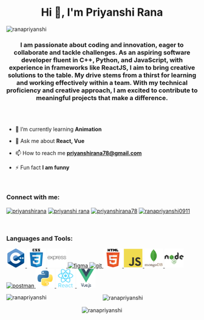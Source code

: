 <h1 align="center">Hi 👋, I'm Priyanshi Rana</h1>
<p align="left"> <img src="https://komarev.com/ghpvc/?username=ranapriyanshi&label=Profile%20views&color=0e75b6&style=flat" alt="ranapriyanshi" /> </p>
<h3 align="center">I am passionate about coding and innovation, eager to collaborate and tackle challenges. As an aspiring software developer fluent in C++, Python, and JavaScript, with experience in frameworks like ReactJS, I aim to bring creative solutions to the table. My drive stems from a thirst for learning and working effectively within a team. With my technical proficiency and creative approach, I am excited to contribute to meaningful projects that make a difference.</h3>
<br/>
<img src="https://i.pinimg.com/originals/75/8f/1c/758f1cd8cede9c3e4711306fc030f4ce.gif" alt="" align="right" width="370">
<br/>

- 🌱 I’m currently learning **Animation**

- 💬 Ask me about **React, Vue**

- 📫 How to reach me **priyanshirana78@gmail.com**

- ⚡ Fun fact **I am funny**
<br/>

<h3 align="left">Connect with me:</h3>
<p align="left">
<a href="https://linkedin.com/in/priyanshirana" target="blank"><img align="center" src="https://raw.githubusercontent.com/rahuldkjain/github-profile-readme-generator/master/src/images/icons/Social/linked-in-alt.svg" alt="priyanshirana" height="30" width="40" /></a>
<a href="https://www.behance.net/priyanshi rana" target="blank"><img align="center" src="https://raw.githubusercontent.com/rahuldkjain/github-profile-readme-generator/master/src/images/icons/Social/behance.svg" alt="priyanshi rana" height="30" width="40" /></a>
<a href="https://www.hackerrank.com/priyanshirana78" target="blank"><img align="center" src="https://raw.githubusercontent.com/rahuldkjain/github-profile-readme-generator/master/src/images/icons/Social/hackerrank.svg" alt="priyanshirana78" height="30" width="40" /></a>
<a href="https://www.leetcode.com/ranapriyanshi0911" target="blank"><img align="center" src="https://raw.githubusercontent.com/rahuldkjain/github-profile-readme-generator/master/src/images/icons/Social/leet-code.svg" alt="ranapriyanshi0911" height="30" width="40" /></a>
</p>
<br/>
<!-- <br/> -->

<h3 align="left">Languages and Tools:</h3>
<p width="100" align="left"><a href="https://www.w3schools.com/cpp/" target="_blank" rel="noreferrer"> <img src="https://raw.githubusercontent.com/devicons/devicon/master/icons/cplusplus/cplusplus-original.svg" alt="cplusplus" width="50" height="50" /> </a> <a href="https://www.w3schools.com/css/" target="_blank" rel="noreferrer"> <img src="https://raw.githubusercontent.com/devicons/devicon/master/icons/css3/css3-original-wordmark.svg" alt="css3" width="50" height="50"/> </a> <a href="https://expressjs.com" target="_blank" rel="noreferrer"> <img src="https://raw.githubusercontent.com/devicons/devicon/master/icons/express/express-original-wordmark.svg" alt="express" width="50" height="50"/> </a> <a href="https://www.figma.com/" target="_blank" rel="noreferrer"> <img src="https://www.vectorlogo.zone/logos/figma/figma-icon.svg" alt="figma" width="50" height="50"/> </a> <a href="https://git-scm.com/" target="_blank" rel="noreferrer"> <img src="https://www.vectorlogo.zone/logos/git-scm/git-scm-icon.svg" alt="git" width="50" height="50"/> </a> <a href="https://www.w3.org/html/" target="_blank" rel="noreferrer"> <img src="https://raw.githubusercontent.com/devicons/devicon/master/icons/html5/html5-original-wordmark.svg" alt="html5" width="50" height="50"/> </a> <a href="https://developer.mozilla.org/en-US/docs/Web/JavaScript" target="_blank" rel="noreferrer"> <img src="https://raw.githubusercontent.com/devicons/devicon/master/icons/javascript/javascript-original.svg" alt="javascript" width="50" height="50"/> </a> <a href="https://www.mongodb.com/" target="_blank" rel="noreferrer"> <img src="https://raw.githubusercontent.com/devicons/devicon/master/icons/mongodb/mongodb-original-wordmark.svg" alt="mongodb" width="50" height="50"/> </a> <a href="https://nodejs.org" target="_blank" rel="noreferrer"> <img src="https://raw.githubusercontent.com/devicons/devicon/master/icons/nodejs/nodejs-original-wordmark.svg" alt="nodejs" width="50" height="50"/> </a> <a href="https://postman.com" target="_blank" rel="noreferrer"> <img src="https://www.vectorlogo.zone/logos/getpostman/getpostman-icon.svg" alt="postman" width="50" height="50"/> </a> <a href="https://www.python.org" target="_blank" rel="noreferrer"> <img src="https://raw.githubusercontent.com/devicons/devicon/master/icons/python/python-original.svg" alt="python" width="50" height="50"/> </a> <a href="https://reactjs.org/" target="_blank" rel="noreferrer"> <img src="https://raw.githubusercontent.com/devicons/devicon/master/icons/react/react-original-wordmark.svg" alt="react" width="50" height="50"/> </a> <a href="https://vuejs.org/" target="_blank" rel="noreferrer"> <img src="https://raw.githubusercontent.com/devicons/devicon/master/icons/vuejs/vuejs-original-wordmark.svg" alt="vuejs" width="50" height="50"/> </a> </p>

<p><img align="left" src="https://github-readme-stats.vercel.app/api/top-langs?username=ranapriyanshi&show_icons=true&locale=en&layout=compact" alt="ranapriyanshi" width="250" style="margin-top:15"/></p>

<p>&nbsp;<img align="center" src="https://github-readme-stats.vercel.app/api?username=ranapriyanshi&show_icons=true&locale=en" alt="ranapriyanshi" width="450" /></p>

<div width="1000" align="center"><img align="center" src="https://github-readme-streak-stats.herokuapp.com/?user=ranapriyanshi&" alt="ranapriyanshi" /></div>
